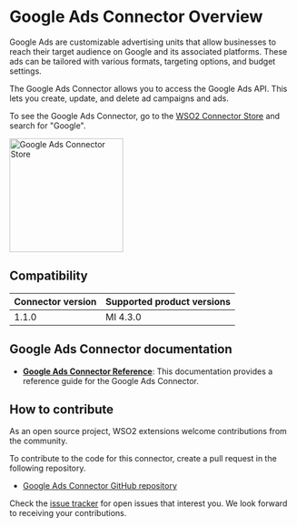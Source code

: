 # Google Ads Connector Overview

Google Ads are customizable advertising units that allow businesses to reach their target audience on Google and its associated platforms. These ads can be tailored with various formats, targeting options, and budget settings.

The Google Ads Connector allows you to access the Google Ads API. This lets you create, update, and delete ad campaigns and ads.

To see the Google Ads Connector, go to the [WSO2 Connector Store](https://store.wso2.com) and search for "Google".

<img src="{{base_path}}/assets/img/integrate/connectors/google-ads-store.png" title="Google Ads Connector Store" width="200" alt="Google Ads Connector Store"/>

## Compatibility

| Connector version | Supported product versions |
| ------------- |-------------|
| 1.1.0    | MI 4.3.0 |

## Google Ads Connector documentation

* **[Google Ads Connector Reference]({{base_path}}/reference/connectors/google-ads-connector/google-ads-configuration/)**: This documentation provides a reference guide for the Google Ads Connector.

## How to contribute

As an open source project, WSO2 extensions welcome contributions from the community. 

To contribute to the code for this connector, create a pull request in the following repository. 

* [Google Ads Connector GitHub repository](https://github.com/wso2-extensions/esb-connector-googleads)

Check the [issue tracker](https://github.com/wso2/micro-integrator/issues) for open issues that interest you. We look forward to receiving your contributions.
